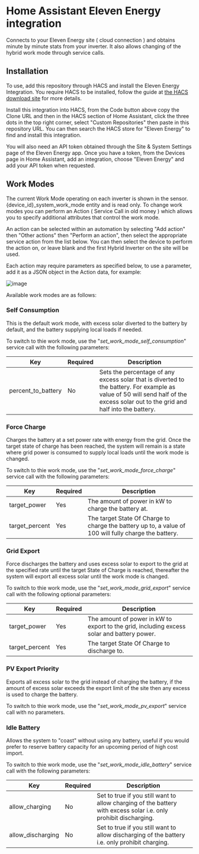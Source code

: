 # Home Assistant Eleven Energy integration

Connects to your Eleven Energy site ( cloud connection ) and obtains minute by minute stats from your inverter. It also allows changing of the hybrid work mode through service calls.

## Installation

To use, add this repository through HACS and install the Eleven Energy Integration. You require HACS to be installed, follow the guide at [the HACS download site](https://www.hacs.xyz/docs/use/download/download/) for more details.

Install this integration into HACS, from the Code button above copy the Clone URL and then in the HACS section of Home Assistant, click the three dots in the top right corner, select "Custom Repositories" then paste in this repository URL. You can then search the HACS store for "Eleven Energy" to find and install this integration.

You will also need an API token obtained through the Site & System Settings page of the Eleven Energy app. Once you have a token, from the Devices page in Home Assistant, add an integration, choose "Eleven Energy" and add your API token when requested.

## Work Modes

The current Work Mode operating on each inverter is shown in the sensor.{device_id}_system_work_mode entity and is read only. To change work modes you can perform an Action ( Service Call in old money ) which allows you to specify additional attributes that control the work mode.

An action can be selected within an automation by selecting "Add action" then "Other actions" then "Perform an action", then select the appropriate service action from the list below. You can then select the device to perform the action on, or leave blank and the first Hybrid Inverter on the site will be used.

Each action may require parameters as specified below, to use a parameter, add it as a JSON object in the Action data, for example:

![image](https://github.com/user-attachments/assets/7509b544-0a29-4979-93be-702f736bdc90)


Available work modes are as follows:

### Self Consumption

This is the default work mode, with excess solar diverted to the battery by default, and the battery supplying local loads if needed.

To switch to thie work mode, use the "_set_work_mode_self_consumption_" service call with the following parameters:

Key | Required | Description
--- | --- | -----------
percent_to_battery | No | Sets the percentage of any excess solar that is diverted to the battery. For example as value of 50 will send half of the excess solar out to the grid and half into the battery.

### Force Charge

Charges the battery at a set power rate with energy from the grid. Once the target state of charge has been reached, the system will remain is a state where grid power is consumed to supply local loads until the work mode is changed.

To switch to thie work mode, use the "_set_work_mode_force_charge_" service call with the following parameters:

Key | Required | Description
--- | --- | -----------
target_power | Yes | The amount of power in kW to charge the battery at.
target_percent | Yes | The target State Of Charge to charge the battery up to, a value of 100 will fully charge the battery.

### Grid Export

Force discharges the battery and uses excess solar to export to the grid at the specified rate until the target State of Charge is reached, thereafter the system will export all excess solar until the work mode is changed.

To switch to thie work mode, use the "_set_work_mode_grid_export_" service call with the following optional parameters:

Key | Required | Description
--- | --- | -----------
target_power | Yes | The amount of power in kW to export to the grid, including excess solar and battery power.
target_percent | Yes | The target State Of Charge to discharge to.

### PV Export Priority

Exports all excess solar to the grid instead of charging the battery, if the amount of excess solar exceeds the export limit of the site then any excess is used to charge the battery.

To switch to thie work mode, use the "_set_work_mode_pv_export_" service call with no parameters.

### Idle Battery

Allows the system to "coast" without using any battery, useful if you would prefer to reserve battery capacity for an upcoming period of high cost import.

To switch to thie work mode, use the "_set_work_mode_idle_battery_" service call with the following parameters:

Key | Required | Description
--- | --- | -----------
allow_charging | No | Set to true if you still want to allow charging of the battery with excess solar i.e. only prohibit discharging.
allow_discharging | No | Set to true if you still want to allow discharging of the battery i.e. only prohibit charging.
